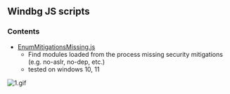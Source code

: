 ## Windbg JS scripts ##


### Contents ###

 - [EnumMitigationsMissing.js](./scripts/EnumMitigationsMissing.js)
    * Find modules loaded from the process missing security mitigations (e.g. no-aslr, no-dep, etc.)
    * tested on windows 10, 11

![1.gif](./gifs/1.gif)

